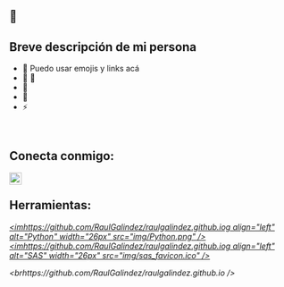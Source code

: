 ##  👋

## Breve descripción de mi persona

- 🔭 Puedo usar emojis y links acá 
- 🌱  🤣
- 👯  
- 🥅  
- ⚡  

<br />

## Conecta conmigo:  

[<g align="left" alt="raulgalindez | Twitter" width="22px" src="https://cdn.jsdelivr.net/npm/simple-icons@v3/icons/twitter.svg" />](https://twitter.com/raulgalindez)
[<img align="left" alt="raulgalindez | LinkedIn" width="22px" src="https://cdn.jsdelivr.net/npm/simple-icons@v3/icons/linkedin.svg" />](https://www.linkedin.com/in/raulgalindez/)

<br />

## Herramientas:

[<i y lenguajes mg align="left" alt="RStudio" width="26px" src="img/rstudio.png" />]()
[<imhttps://github.com/RaulGalindez/raulgalindez.github.iog align="left" alt="Python" width="26px" src="img/Python.png" />]()
[<imhttps://github.com/RaulGalindez/raulgalindez.github.iog align="left" alt="SAS" width="26px" src="img/sas_favicon.ico" />]()

<brhttps://github.com/RaulGalindez/raulgalindez.github.io />
